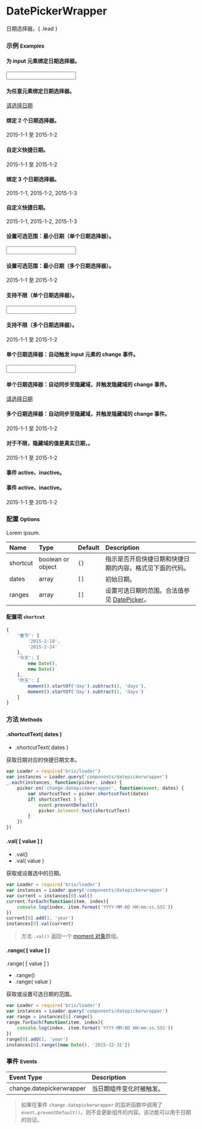 # DatePickerWrapper

日期选择器。{ .lead }

### 示例 <small>Examples</small>

<style type="text/css">
    * {
        /*transition: all 0.1s ease-in-out;*/
    }
</style>

<div class="bs-example">
    <div class="content">
        <div class="row">
            <div class="col-xs-6">
                <h4>为 input 元素绑定日期选择器。</h4>
                <input bx-name="components/datepickerwrapper" type="text" class="form-control w100">
            </div>
            <div class="col-xs-6">
                <h4>为任意元素绑定日期选择器。</h4>
                <a bx-name="components/datepickerwrapper" href="javascript: void(0);">请选择日期</a>
            </div>
        </div>
    </div>
</div>

<div class="bs-example">
    <div class="content">
        <div class="row">
            <div class="col-xs-6">
                <h4>绑定 2 个日期选择器。</h4>
                <div bx-name="components/datepickerwrapper" data-dates="[ '2015-1-1', '2015-1-2']" class="form-control w300">
                    <span data-index="0">2015-1-1</span> 至 <span data-index="1">2015-1-2</span>
                </div>
            </div>
            <div class="col-xs-6">
                <h4>自定义快捷日期。</h4>
                <div bx-name="components/datepickerwrapper" data-dates="[ '2015-1-1', '2015-1-2']" 
                    bx-options="{ 
                        shortcuts:{
                            '一期':['2015-1-1', '2015-3-14']
                        }
                    }"
                    class="form-control w300">
                    <span data-index="0">2015-1-1</span> 至 <span data-index="1">2015-1-2</span>
                </div>
            </div>
        </div>
    </div>
</div>

<div class="bs-example">
    <div class="content">
        <div class="row">
            <div class="col-xs-6">
                <h4>绑定 3 个日期选择器。</h4>
                <div bx-name="components/datepickerwrapper" data-dates="[ '2015-1-1', '2015-1-2', '2015-1-3' ]" class="form-control w300">
                    <span data-index="0">2015-1-1</span>,
                    <span data-index="1">2015-1-2</span>,
                    <span data-index="2">2015-1-3</span>
                </div>
            </div>
            <div class="col-xs-6">
                <h4>自定义快捷日期。</h4>
                <div bx-name="components/datepickerwrapper" data-dates="[ '2015-1-1', '2015-1-2', '2015-1-3' ]" 
                    bx-options="{ 
                        shortcuts:{
                            '一期':['2015-1-1', '2015-3-14', '2015-6-1']
                        }
                    }"
                    class="form-control w300">
                    <span data-index="0">2015-1-1</span>,
                    <span data-index="1">2015-1-2</span>,
                    <span data-index="2">2015-1-3</span>
                </div>
            </div>
        </div>
    </div>
</div>

<div class="bs-example">
    <div class="content">
        <div class="row">
            <div class="col-xs-6">
                <h4>设置可选范围：最小日期（单个日期选择器）。</h4>
                <input bx-name="components/datepickerwrapper" 
                    data-ranges="[[new Date(), '2015-3-14']]" 
                    type="text" class="form-control w100">
            </div>
            <div class="col-xs-6">
                <h4>设置可选范围：最小日期（多个日期选择器）。</h4>
                <div bx-name="components/datepickerwrapper" 
                    data-dates="[ '2015-1-1', '2015-1-2' ]" 
                    data-ranges="[[ '2015-1-1', '2015-1-2' ]]" 
                    class="form-control w300">
                    <span data-index="0">2015-1-1</span> 至 <span data-index="1">2015-1-2</span>
                </div>
            </div>
        </div>
    </div>
</div>

<div class="bs-example">
    <div class="content">
        <div class="row">
            <div class="col-xs-6">
                <h4>支持不限（单个日期选择器）。</h4>
                <input bx-name="components/datepickerwrapper" 
                    data-unlimits="[ '2099-1-1' ]" 
                    type="text" class="form-control w100">
            </div>
            <div class="col-xs-6">
                <h4>支持不限（多个日期选择器）。</h4>
                <div bx-name="components/datepickerwrapper" 
                    data-dates="[ '2015-1-1', '2015-1-2' ]" 
                    data-unlimits="[ undefined, '2099-1-1' ]" 
                    class="form-control w300">
                    <span data-index="0">2015-1-1</span> 至 <span data-index="1">2015-1-2</span>
                </div>
            </div>
        </div>
    </div>
</div>

<div class="bs-example">
    <div class="content">
        <div class="row">
            <div class="col-xs-6">
                <h4>单个日期选择器：自动触发 input 元素的 change 事件。</h4>
                <input bx-name="components/datepickerwrapper" 
                    data-unlimits="[ '2099-1-1' ]"
                    onchange="alert(this.value)"
                    type="text" class="form-control w100">
            </div>
            <div class="col-xs-6">
                <h4>单个日期选择器：自动同步至隐藏域，并触发隐藏域的 change 事件。</h4>
                <a bx-name="components/datepickerwrapper" href="javascript: void(0);">
                    <input type="hidden" data-hidden-index="0" onchange="alert(this.value)">
                    请选择日期
                </a>
            </div>
        </div>
    </div>
</div>
<div class="bs-example">
    <div class="content">
        <div class="row">
            <div class="col-xs-6">
                <h4>多个日期选择器：自动同步至隐藏域，并触发隐藏域的 change 事件。</h4>
                <div bx-name="components/datepickerwrapper" 
                    data-dates="[ '2015-1-1', '2015-1-2']" 
                    class="form-control w300">
                    <span data-index="0">2015-1-1</span> 至 <span data-index="1">2015-1-2</span>
                    <input type="hidden" data-hidden-index="0" onchange="alert(this.value)">
                    <input type="hidden" data-hidden-index="1" onchange="alert(this.value)">
                </div>
            </div>
            <div class="col-xs-6">
                <h4>对于不限，隐藏域的值是真实日期，。</h4>
                <div bx-name="components/datepickerwrapper" 
                    data-dates="[ '2015-1-1', '2015-1-2']" 
                    data-unlimits="[ undefined, '2099-1-1' ]" 
                    class="form-control w300">
                    <span data-index="0">2015-1-1</span> 至 <span data-index="1">2015-1-2</span>
                    <input type="hidden" data-hidden-index="0" onchange="alert(this.value)">
                    <input type="hidden" data-hidden-index="1" onchange="alert(this.value)">
                </div>
            </div>
        </div>
    </div>
</div>

<div class="bs-example">
    <div class="content">
        <div class="row">
            <div class="col-xs-6">
                <h4>事件 active、inactive。</h4>
                <div bx-name="components/datepickerwrapper" type="text" class="form-control w100 cursor-pointer demo-active"></div>
            </div>
            <div class="col-xs-6">
                <h4>事件 active、inactive。</h4>
                <div bx-name="components/datepickerwrapper" data-dates="[ '2015-1-1', '2015-1-2']" class="form-control w300 cursor-pointer demo-active">
                    <span data-index="0">2015-1-1</span> 至 <span data-index="1">2015-1-2</span>
                </div>
            </div>
        </div>
    </div>
</div>

<script type="text/javascript">
    require(['brix/loader'], function(Loader) {
        Loader.boot(function() {
            var instances = Loader.query('components/datepickerwrapper')
            instances.on('change.datepickerwrapper', function(event, dates) {
                console.log(
                    event.type,
                    event.namespace,
                    _.map(dates, function(item) {
                        return item.format('YYYY-MM-DD')
                    })
                )
                // event.preventDefault()
            })
        })
    })
    require(['brix/loader', 'underscore'], function(Loader, _) {
        Loader.boot(function() {
            var target = $('.demo-active')
            var targetInstances = Loader.query(target)
            _.each(targetInstances, function(instance){
                instance.on('active.datepickerwrapper', function(event) {
                    $(instance.element).addClass('focus')
                    console.log(event.type, event.namespace, instance.element)
                })
                instance.on('inactive.datepickerwrapper', function(event) {
                    $(instance.element).removeClass('focus')
                    console.log(event.type, event.namespace, instance.element)
                })
            })
        })
    })
</script>

<style type="text/css">
    .demo-active.focus {
        border-color: #66afe9;
        outline: 0;
        box-shadow: inset 0 1px 1px rgba(0,0,0,.075), 0 0 8px rgba(102, 175, 233, .6);
    }
</style>

### 配置 <small>Options</small>

Lorem ipsum.

Name | Type | Default | Description
:--- | :--- | :------ | :----------
shortcut | boolean or object | `{}` | 指示是否开启快捷日期和快捷日期的内容。格式见下面的代码。
dates | array | `[]` | 初始日期。
ranges | array | `[]` | 设置可选日期的范围。合法值参见 [DatePicker](./readme.html?name=DatePicker)。

#### 配置项 `shortcut`

```js
{
    '春节': [
        '2015-2-18',
        '2015-2-24'
    ],
    '今天': [
        new Date(),
        new Date()
    ],
    '昨天': [
        moment().startOf('day').subtract(1, 'days'),
        moment().startOf('day').subtract(1, 'days')
    ]
}
```

### 方法 <small>Methods</small>

#### .shortcutText( dates )

* .shortcutText( dates )

获取日期对应的快捷日期文本。

```js
var Loader = require('brix/loader')
var instances = Loader.query('components/datepickerwrapper')
_.each(instances, function(picker, index) {
    picker.on('change.datepickerwrapper', function(event, dates) {
        var shortcutText = picker.shortcutText(dates)
        if( shortcutText ) {
            event.preventDefault()
            picker.$element.text(shortcutText)
        }
    })
})
```

#### .val( [ value ] )

* .val()
* .val( value )

获取或设置选中的日期。

```js
var Loader = require('brix/loader')
var instances = Loader.query('components/datepickerwrapper')
var current = instances[0].val()
current.forEach(function(item, index){
    console.log(index, item.format('YYYY-MM-DD HH:mm:ss.SSS'))
})
current[0].add(1, 'year')
instances[0].val(current)
```

> 方法 `.val()` 返回一个 [moment 对象]数组。

[moment 对象]: http://momentjs.com/docs/

#### .range( [ value ] )

.range( [ value ] )

* .range()
* .range( value )

获取或设置可选日期的范围。

```js
var Loader = require('brix/loader')
var instances = Loader.query('components/datepickerwrapper')
var range = instances[6].range()
range.forEach(function(item, index){
    console.log(index, item.format('YYYY-MM-DD HH:mm:ss.SSS'))
})
range[0].add(1, 'year')
instances[6].range([new Date(), '2015-12-31'])
```

### 事件 <small>Events</small>

Event Type | Description
:--------- | :----------
change.datepickerwrapper | 当日期组件变化时被触发。

> 如果在事件 `change.datepickerwrapper` 的监听函数中调用了 `event.preventDefault()`，则不会更新组件的内容。该功能可以用于日期的验证。

